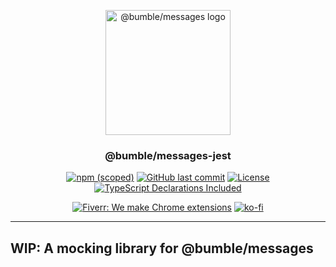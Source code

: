 <!--
Template tags:
bumble-org
messages
@bumble
https://imgur.com/cKFLQ0o.png
-->

<p align="center">
  <a href="https://github.com/bumble-org/messages-jest" rel="noopener">
  <img width=200px height=200px src="https://imgur.com/cKFLQ0o.png" alt="@bumble/messages logo"></a>
</p>

<h3 align="center">@bumble/messages-jest</h3>

<div align="center">

[![npm (scoped)](https://img.shields.io/npm/v/@bumble/messages-jest.svg)](https://www.npmjs.com/package/@bumble/messages)
[![GitHub last commit](https://img.shields.io/github/last-commit/bumble-org/messages-jest.svg)](https://github.com/bumble-org/messages)
[![License](https://img.shields.io/badge/license-MIT-blue.svg)](/LICENSE)
[![TypeScript Declarations Included](https://img.shields.io/badge/types-TypeScript-informational)](#typescript)

</div>

<div align="center">

[![Fiverr: We make Chrome extensions](https://img.shields.io/badge/Fiverr%20-We%20make%20Chrome%20extensions-brightgreen.svg)](https://www.fiverr.com/jacksteam)
[![ko-fi](https://img.shields.io/badge/ko--fi-Buy%20me%20a%20coffee-ff5d5b)](https://ko-fi.com/K3K1QNTF)

</div>

---

## WIP: A mocking library for @bumble/messages